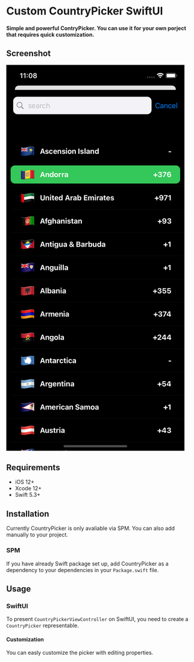 # Custom CountryPicker SwiftUI

#### Simple and powerful ContryPicker. You can use it for your own porject that requires quick customization.

## Screenshot 

![](SimulatorScreenShot.png)

## Requirements

- iOS 12+
- Xcode 12+
- Swift 5.3+

## Installation

Currently CountryPicker is only avaliable via SPM. You can also add manually to your project.

### SPM

If you have already Swift package set up, add CountryPicker as a dependency to your dependencies in your `Package.swift` file.

## Usage

### SwiftUI

To present `CountryPickerViewController` on SwiftUI, you need to create a `CountryPicker` representable.

#### Customization

You can easly customize the picker with editing properties.
